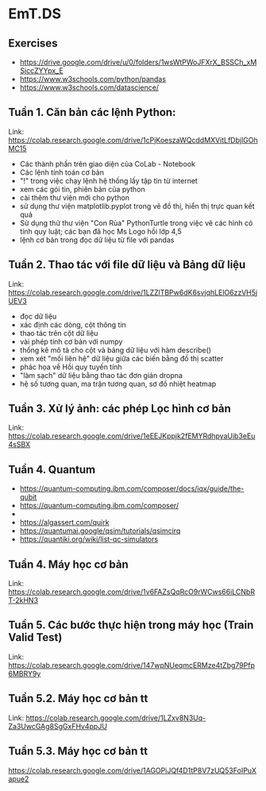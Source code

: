# EmT.DS

## Exercises  
- https://drive.google.com/drive/u/0/folders/1wsWtPWoJFXrX_BSSCh_xMSjccZYYpx_E 
- https://www.w3schools.com/python/pandas
- https://www.w3schools.com/datascience/


## Tuần 1. Căn bản các lệnh Python:
Link: https://colab.research.google.com/drive/1cPjKoeszaWQcddMXVitLfDbjlGOhMC15
- Các thành phần trên giao diện của CoLab - Notebook 
- Các lệnh tính toán cơ bản
- "!" trong việc chạy lệnh hệ thống lấy tập tin từ internet 
- xem các gói tin, phiên bản của python
- cài thêm thư viện mới cho python 
- sử dụng thư viện matplotlib.pyplot trong vẽ đồ thị, hiển thị trực quan kết quả 
- Sử dụng thử thư viện "Con Rùa" PythonTurtle trong việc vẽ các hình có tính quy luật; các bạn đã học Ms Logo hồi lớp 4,5 
- lệnh cơ bản trong đọc dữ liệu từ file với pandas 

## Tuần 2. Thao tác với file dữ liệu và Bảng dữ liệu
Link:  https://colab.research.google.com/drive/1LZZlTBPw6dK6svjqhLElO6zzVH5jUEV3  
- đọc dữ liệu
- xác định các dòng, cột thông tin
- thao tác trên cột dữ liệu
- vài phép tính cơ bản với numpy 
- thống kê mô tả cho cột và bảng dữ liệu với hàm describe()
- xem xét "mối liên hệ" dữ liệu giữa các biến bằng đồ thị scatter 
- phác họa về Hồi quy tuyến  tính 
- "làm sạch" dữ liệu bằng thao tác đơn giản dropna 
- hệ số tương quan, ma trận tương quan, sơ đồ nhiệt heatmap 

## Tuần 3. Xử lý ảnh: các phép Lọc hình cơ bản
Link:  https://colab.research.google.com/drive/1eEEJKppjk2fEMYRdhpyaUib3eEu4sSBX 


## Tuần 4. Quantum  
- https://quantum-computing.ibm.com/composer/docs/iqx/guide/the-qubit  
- https://quantum-computing.ibm.com/composer/  
- 
- https://algassert.com/quirk  
- https://quantumai.google/qsim/tutorials/qsimcirq  
- https://quantiki.org/wiki/list-qc-simulators  

## Tuần 4. Máy học cơ bản  
Link:  https://colab.research.google.com/drive/1v6FAZsQqRcO9rWCws66iLCNbRT-2kHN3

## Tuần 5. Các bước thực hiện trong máy học (Train Valid Test)  
Link:  https://colab.research.google.com/drive/147wpNUeqmcERMze4tZbg79Pfp6MBRY9y

## Tuần 5.2. Máy học cơ bản tt  
Link:  https://colab.research.google.com/drive/1LZxv8N3Uq-Za3UwcGAg8SgGxFHv4ppJU

## Tuần 5.3. Máy học cơ bản tt  
https://colab.research.google.com/drive/1AGOPiJQf4D1tP8V7zUQ53FoIPuXapue2




